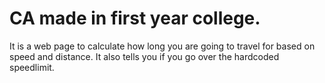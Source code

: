 # CA made in first year college.
It is a web page to calculate how long you are going to travel for based on speed and distance. It also tells you if you go over the hardcoded speedlimit.
